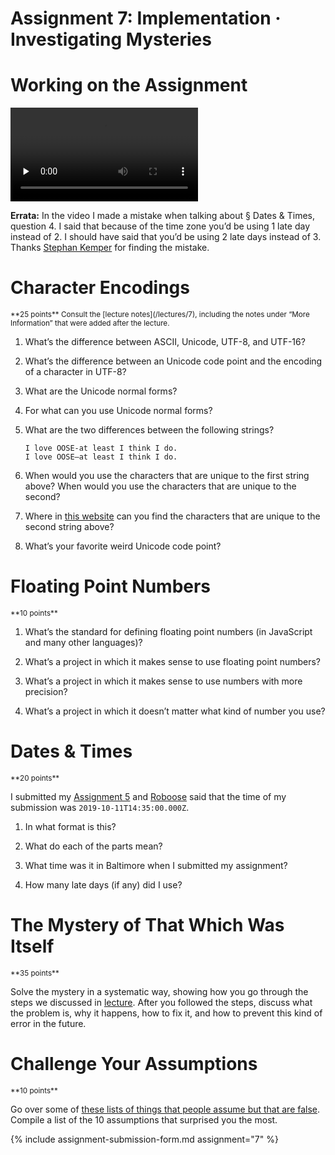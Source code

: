 # Assignment 7: Implementation · Investigating Mysteries

# Working on the Assignment

<video src="https://archive.org/download/jhu-oose/oose--assignments--7.mp4" controls preload="none"></video>

**Errata:** In the video I made a mistake when talking about § Dates & Times, question 4. I said that because of the time zone you’d be using 1 late day instead of 2. I should have said that you’d be using 2 late days instead of 3. Thanks [Stephan Kemper](/staff#stephan-kemper) for finding the mistake.

# Character Encodings

<small>
**25 points**
</small>

<small>
Consult the [lecture notes](/lectures/7), including the notes under “More Information” that were added after the lecture.
</small>

1. What’s the difference between ASCII, Unicode, UTF-8, and UTF-16?

2. What’s the difference between an Unicode code point and the encoding of a character in UTF-8?

3. What are the Unicode normal forms?

4. For what can you use Unicode normal forms?

5. What are the two differences between the following strings?

   ```
   I love OOSE-at least I think I do.
   I love OOSE—at least I think I do.
   ```

6. When would you use the characters that are unique to the first string above? When would you use the characters that are unique to the second?

7. Where in [this website](https://github.com/jhu-oose/www.jhu-oose.com) can you find the characters that are unique to the second string above?

8. What’s your favorite weird Unicode code point?

# Floating Point Numbers

<small>
**10 points**
</small>

1. What’s the standard for defining floating point numbers (in JavaScript and many other languages)?

2. What’s a project in which it makes sense to use floating point numbers?

3. What’s a project in which it makes sense to use numbers with more precision?

4. What’s a project in which it doesn’t matter what kind of number you use?

# Dates & Times

<small>
**20 points**
</small>

I submitted my [Assignment 5](/assignments/5) and [Roboose](https://github.com/jhu-oose/roboose) said that the time of my submission was `2019-10-11T14:35:00.000Z`.

1. In what format is this?

2. What do each of the parts mean?

3. What time was it in Baltimore when I submitted my assignment?

4. How many late days (if any) did I use?

# The Mystery of That Which Was Itself

<small>
**35 points**
</small>

Solve the mystery in a systematic way, showing how you go through the steps we discussed in [lecture](/lectures/7). After you followed the steps, discuss what the problem is, why it happens, how to fix it, and how to prevent this kind of error in the future.

# Challenge Your Assumptions

<small>
**10 points**
</small>

Go over some of [these lists of things that people assume but that are false](https://github.com/kdeldycke/awesome-falsehood). Compile a list of the 10 assumptions that surprised you the most.

{% include assignment-submission-form.md assignment="7" %}
